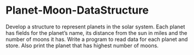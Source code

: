 # Planet-Moon-DataStructure
Develop a structure to represent planets in the solar system. Each planet has fields for the planet’s name, its distance from the sun in miles and the number of moons it has. Write a program to read data for each planet and store. Also print the planet that has highest number of moons.
